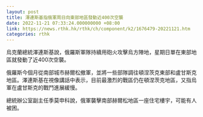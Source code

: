 ```yaml
---
layout: post
title: 澤連斯基指俄軍周日向東部地區發動近400次空襲
date: 2022-11-21 07:33:24.000000000 +08:00
link: https://news.rthk.hk/rthk/ch/component/k2/1676479-20221121.htm
categories: rthk
---
```


烏克蘭總統澤連斯基說，俄羅斯軍隊持續用砲火攻擊烏方陣地，星期日單在東部地區就發動了近400次空襲。

俄羅斯今個月從南部城市赫爾松撤軍，並將一些部隊調往頓涅茨克東部和盧甘斯克地區。澤連斯基在視像講話中表示，目前最激烈的戰區仍在頓涅茨克地區，又指烏軍在盧甘斯克的戰鬥進展緩慢。

總統辦公室副主任季莫申科說，俄軍襲擊南部赫爾松地區一座住宅樓宇，可能有人被困。
